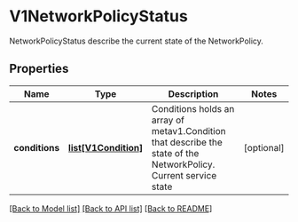 # V1NetworkPolicyStatus

NetworkPolicyStatus describe the current state of the NetworkPolicy.
## Properties
Name | Type | Description | Notes
------------ | ------------- | ------------- | -------------
**conditions** | [**list[V1Condition]**](V1Condition.md) | Conditions holds an array of metav1.Condition that describe the state of the NetworkPolicy. Current service state | [optional] 

[[Back to Model list]](../README.md#documentation-for-models) [[Back to API list]](../README.md#documentation-for-api-endpoints) [[Back to README]](../README.md)



